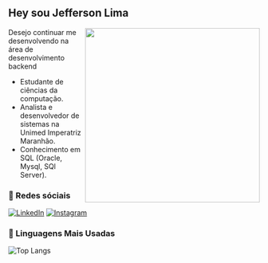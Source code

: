 
##  **Hey sou Jefferson Lima** 
<img align="right" width="350px" src="https://www.icegif.com/wp-content/uploads/2022/09/icegif-1210.gif">
Desejo continuar me desenvolvendo na área de desenvolvimento backend


- Estudante de ciências da computação.
- Analista e desenvolvedor de sistemas na Unimed Imperatriz Maranhão.
- Conhecimento em SQL (Oracle, Mysql, SQl Server).

### 📱 Redes sóciais
[![LinkedIn](https://img.shields.io/badge/LinkedIn-000?style=for-the-badge&logo=linkedin&logoColor=0E76A8)](https://www.linkedin.com/in/jefferson-lima-104799180/) 
[![Instagram](https://img.shields.io/badge/Instagram-000?style=for-the-badge&logo=instagram)](https://www.instagram.com/Snake_Norato/)

### 🚀 Linguagens Mais Usadas
![Top Langs](https://github-readme-stats.vercel.app/api/top-langs/?username=jefflima11&layout=compact)
